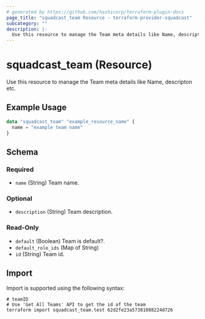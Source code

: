 ```yaml
---
# generated by https://github.com/hashicorp/terraform-plugin-docs
page_title: "squadcast_team Resource - terraform-provider-squadcast"
subcategory: ""
description: |-
  Use this resource to manage the Team meta details like Name, descripton etc.
---
```


# squadcast_team (Resource)

Use this resource to manage the Team meta details like Name, descripton etc.

## Example Usage

```terraform
data "squadcast_team" "example_resource_name" {
  name = "example team name"
}
```

<!-- schema generated by tfplugindocs -->
## Schema

### Required

- `name` (String) Team name.

### Optional

- `description` (String) Team description.

### Read-Only

- `default` (Boolean) Team is default?.
- `default_role_ids` (Map of String)
- `id` (String) Team id.

## Import

Import is supported using the following syntax:

```shell
# teamID
# Use 'Get All Teams' API to get the id of the team
terraform import squadcast_team.test 62d2fe23a57381088224d726
```

